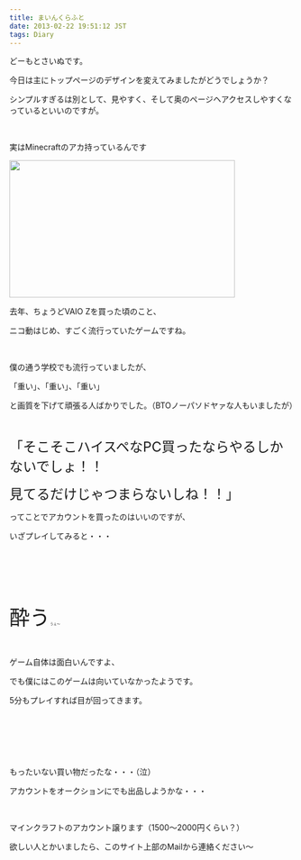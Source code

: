 ```yaml
---
title: まいんくらふと
date: 2013-02-22 19:51:12 JST
tags: Diary
---
```

<p>どーもとさいぬです。</p>
<p>今日は主にトップページのデザインを変えてみましたがどうでしょうか？</p>
<p>シンプルすぎるは別として、見やすく、そして奥のページヘアクセスしやすくなっているといいのですが。</p>
<p>&nbsp;</p>
<p>実はMinecraftのアカ持っているんです</p>
<p><img src="https://lh4.googleusercontent.com/-yLukwxag2ao/USdJL07hHhI/AAAAAAAABG8/BbUF65pwHaU/s400/mine.png" height="244" width="400" /></p>
<p>去年、ちょうどVAIO Zを買った頃のこと、</p>
<p>ニコ動はじめ、すごく流行っていたゲームですね。</p>
<p>&nbsp;</p>
<p>僕の通う学校でも流行っていましたが、</p>
<p>「重い」、「重い」、「重い」</p>
<p>と画質を下げて頑張る人ばかりでした。（BTOノーパソドヤァな人もいましたが）</p>
<p>&nbsp;</p>
<p><span style="font-size:24px;">「そこそこハイスペなPC買ったならやるしかないでしょ！！</span></p>
<p><span style="font-size:24px;">見てるだけじゃつまらないしね！！」</span></p>
<p>ってことでアカウントを買ったのはいいのですが、</p>
<p>いざプレイしてみると・・・</p>
<p>&nbsp;</p>
<p>&nbsp;</p>
<p>&nbsp;</p>
<p><span style="font-size:36px;">酔う</span><span style="font-size:6px;">うぇ〜</span></p>
<p>&nbsp;</p>
<p>ゲーム自体は面白いんですよ、</p>
<p>でも僕にはこのゲームは向いていなかったようです。</p>
<p>5分もプレイすれば目が回ってきます。</p>
<p>&nbsp;</p>
<p>&nbsp;</p>
<p>&nbsp;</p>
<p>もったいない買い物だったな・・・（泣）</p>
<p>アカウントをオークションにでも出品しようかな・・・</p>
<p>&nbsp;</p>
<p>マインクラフトのアカウント譲ります（1500〜2000円くらい？）</p>
<p>欲しい人とかいましたら、このサイト上部のMailから連絡ください〜</p>
